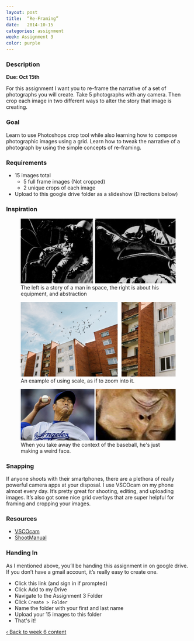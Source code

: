 ```yaml
---
layout: post
title:  “Re-Framing”
date:   2014-10-15
categories: assignment
week: Assignment 3
color: purple
---
```


### Description
**Due: Oct 15th**

For this assignment I want you to re-frame the narrative of a set of photographs you will create. Take 5 photographs with any camera. Then crop each image in two different ways to alter the story that image is creating.

### Goal
Learn to use Photoshops crop tool while also learning how to compose photographic images using a grid. Learn how to tweak the narrative of a photograph by using the simple concepts of re-framing.

### Requirements
- 15 images total
	- 5 full frame images (Not cropped)
	- 2 unique crops of each image
- Upload to this google drive folder as a slideshow (Directions below)

### Inspiration
<figure>
	<img src="/images/week6/crop.jpg" alt="" />
	<figcaption>The left is a story of a man in space, the right is about his equipment, and abstraction</figcaption>
</figure>

<figure>
	<img src="/images/week6/crop-02.jpg" alt="" />
	<figcaption>An example of using scale, as if to zoom into it.</figcaption>
</figure>

<figure>
	<img src="/images/week6/crop-03.jpg" alt="" />
	<figcaption>When you take away the context of the baseball, he's just making a weird face.</figcaption>
</figure>

### Snapping
If anyone shoots with their smartphones, there are a plethora of really powerful camera apps at your disposal. I use VSCOcam on my phone almost every day. It’s pretty great for shooting, editing, and uploading images. It’s also got some nice grid overlays that are super helpful for framing and cropping your images.

### Resources
- [VSCOcam](http://vsco.co/vscocam)
- [ShootManual](http://shootmanual.co/)

### Handing In
As I mentioned above, you’ll be handing this assignment in on google drive. If you don’t have a gmail account, it’s really easy to create one.

- Click this link (and sign in if prompted)
- Click Add to my Drive
- Navigate to the Assignment 3 Folder
- Click `Create > Folder`
- Name the folder with your first and last name
- Upload your 15 images to this folder
- That's it!

<a href="/week/week-06/"> ‹ Back to week 6 content</a>
